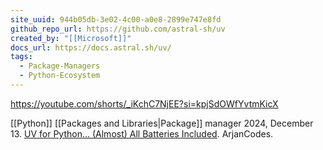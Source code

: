 ```yaml
---
site_uuid: 944b05db-3e02-4c00-a0e8-2899e747e8fd
github_repo_url: https://github.com/astral-sh/uv
created_by: "[[Microsoft]]"
docs_url: https://docs.astral.sh/uv/
tags:
  - Package-Managers
  - Python-Ecosystem
---
```

https://youtube.com/shorts/_iKchC7NjEE?si=kpjSdOWfYvtmKicX

[[Python]] [[Packages and Libraries|Package]] manager
2024, December 13. [UV for Python… (Almost) All Batteries Included](http://localhost:5173/). ArjanCodes.
